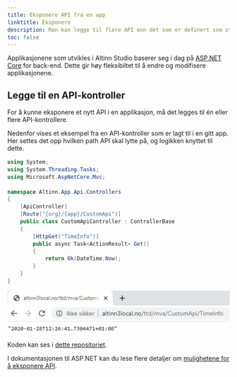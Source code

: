 ```yaml
---
title: Eksponere API fra en app
linktitle: Eksponere
description: Man kan legge til flere API enn det som er definert som standard API for applikasjoner utviklet i Altinn Studio.
toc: false
---
```



Applikasjonene som utvikles i Altinn Studio baserer seg i dag på [ASP.NET Core](https://docs.microsoft.com/en-us/aspnet/core/introduction-to-aspnet-core) for back-end.
Dette gir høy fleksibiltet til å endre og modifisere applikasjonene.


## Legge til en API-kontroller

For å kunne eksponere et nytt API i en applikasjon, må det legges til én eller flere API-kontrollere. 


Nedenfor vises et eksempel fra en API-kontroller som er lagt til i en gitt app. 
Her settes det opp hvilken path API skal lytte på, og logikken knyttet til dette.


```C# {linenos=false,hl_lines=[8,11]}
using System;
using System.Threading.Tasks;
using Microsoft.AspNetCore.Mvc;

namespace Altinn.App.Api.Controllers
{
    [ApiController]
    [Route("{org}/{app}/CustomApi")]
    public class CustomApiController : ControllerBase
    {
        [HttpGet("TimeInfo")]
        public async Task<ActionResult> Get()
        {
            return Ok(DateTime.Now);
        }
    }
}
```

![Test av API i nettleser](apiresponse1.png "API-respons")

Koden kan ses i [dette repositoriet](https://altinn.studio/repos/ttd/mva/src/branch/master/App/controllers/CustomApiController.cs). 

I dokumentasjonen til ASP.NET kan du lese flere detaljer om [mulighetene for å eksponere API](https://docs.microsoft.com/en-us/aspnet/core/web-api/).

